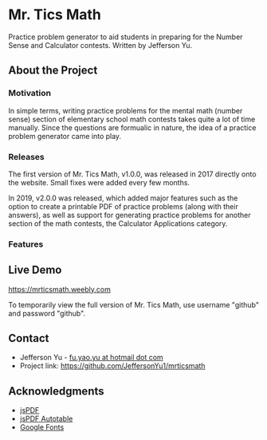 # Mr. Tics Math
Practice problem generator to aid students in preparing for the Number Sense and Calculator contests. Written by Jefferson Yu.

## About the Project
### Motivation
In simple terms, writing practice problems for the mental math (number sense) section of elementary school math contests takes quite a lot of time manually. Since the questions are formualic in nature, the idea of a practice problem generator came into play.

### Releases
The first version of Mr. Tics Math, v1.0.0, was released in 2017 directly onto the website. Small fixes were added every few months.

In 2019, v2.0.0 was released, which added major features such as the option to create a printable PDF of practice problems (along with their answers), as well as support for generating practice problems for another section of the math contests, the Calculator Applications category.

### Features

## Live Demo
https://mrticsmath.weebly.com

To temporarily view the full version of Mr. Tics Math, use username "github" and password "github". 

## Contact
* Jefferson Yu - [fu.yao.yu at hotmail dot com](mailto:fu.yao.yu@hotmail.com)
* Project link: https://github.com/JeffersonYu1/mrticsmath

## Acknowledgments
* [jsPDF](https://github.com/parallax/jsPDF)
* [jsPDF Autotable](https://github.com/simonbengtsson/jsPDF-AutoTable)
* [Google Fonts](https://fonts.google.com/)

